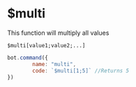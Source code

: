 # $multi

This function will multiply all values

```text
$multi[value1;value2;...]
```

```javascript
bot.command({
        name: "multi",
        code: `$multi[1;5]` //Returns 5
})
```

